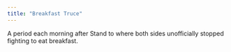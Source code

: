 ```yaml
---
title: "Breakfast Truce"
---
```

A period each morning after Stand to where both sides unofficially stopped fighting to eat breakfast.

